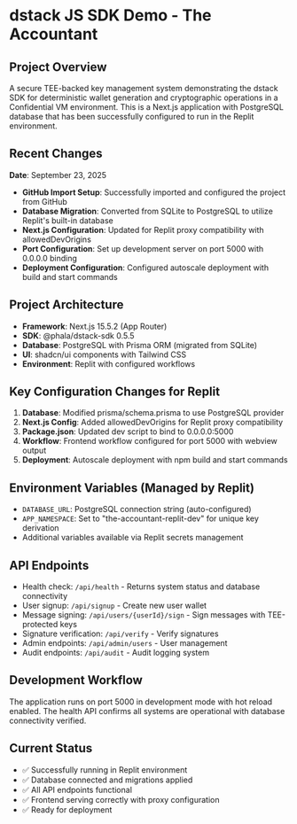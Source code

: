 # dstack JS SDK Demo - The Accountant

## Project Overview
A secure TEE-backed key management system demonstrating the dstack SDK for deterministic wallet generation and cryptographic operations in a Confidential VM environment. This is a Next.js application with PostgreSQL database that has been successfully configured to run in the Replit environment.

## Recent Changes
**Date**: September 23, 2025
- **GitHub Import Setup**: Successfully imported and configured the project from GitHub
- **Database Migration**: Converted from SQLite to PostgreSQL to utilize Replit's built-in database
- **Next.js Configuration**: Updated for Replit proxy compatibility with allowedDevOrigins
- **Port Configuration**: Set up development server on port 5000 with 0.0.0.0 binding
- **Deployment Configuration**: Configured autoscale deployment with build and start commands

## Project Architecture
- **Framework**: Next.js 15.5.2 (App Router)
- **SDK**: @phala/dstack-sdk 0.5.5
- **Database**: PostgreSQL with Prisma ORM (migrated from SQLite)
- **UI**: shadcn/ui components with Tailwind CSS
- **Environment**: Replit with configured workflows

## Key Configuration Changes for Replit
1. **Database**: Modified prisma/schema.prisma to use PostgreSQL provider
2. **Next.js Config**: Added allowedDevOrigins for Replit proxy compatibility
3. **Package.json**: Updated dev script to bind to 0.0.0.0:5000
4. **Workflow**: Frontend workflow configured for port 5000 with webview output
5. **Deployment**: Autoscale deployment with npm build and start commands

## Environment Variables (Managed by Replit)
- `DATABASE_URL`: PostgreSQL connection string (auto-configured)
- `APP_NAMESPACE`: Set to "the-accountant-replit-dev" for unique key derivation
- Additional variables available via Replit secrets management

## API Endpoints
- Health check: `/api/health` - Returns system status and database connectivity
- User signup: `/api/signup` - Create new user wallet
- Message signing: `/api/users/{userId}/sign` - Sign messages with TEE-protected keys
- Signature verification: `/api/verify` - Verify signatures
- Admin endpoints: `/api/admin/users` - User management
- Audit endpoints: `/api/audit` - Audit logging system

## Development Workflow
The application runs on port 5000 in development mode with hot reload enabled. The health API confirms all systems are operational with database connectivity verified.

## Current Status
- ✅ Successfully running in Replit environment
- ✅ Database connected and migrations applied
- ✅ All API endpoints functional
- ✅ Frontend serving correctly with proxy configuration
- ✅ Ready for deployment